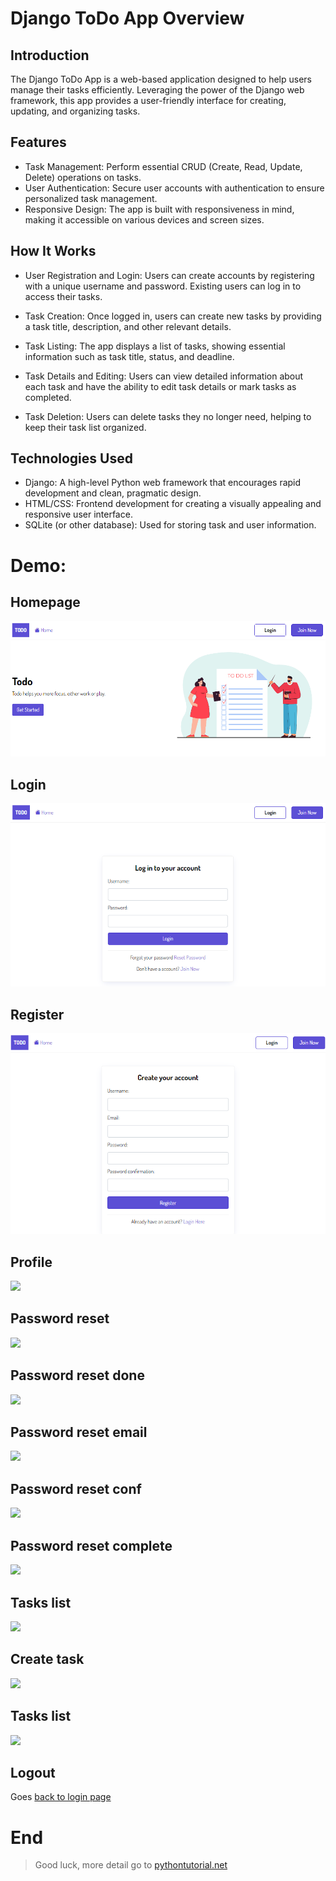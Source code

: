 # Django ToDo App Overview

## Introduction

The Django ToDo App is a web-based application designed to help users manage their tasks efficiently. Leveraging the power of the Django web framework, this app provides a user-friendly interface for creating, updating, and organizing tasks.

## Features

- Task Management: Perform essential CRUD (Create, Read, Update, Delete) operations on tasks.
- User Authentication: Secure user accounts with authentication to ensure personalized task management.
- Responsive Design: The app is built with responsiveness in mind, making it accessible on various devices and screen sizes.

## How It Works

- User Registration and Login: Users can create accounts by registering with a unique username and password. Existing users can log in to access their tasks.

- Task Creation: Once logged in, users can create new tasks by providing a task title, description, and other relevant details.

- Task Listing: The app displays a list of tasks, showing essential information such as task title, status, and deadline.

- Task Details and Editing: Users can view detailed information about each task and have the ability to edit task details or mark tasks as completed.

- Task Deletion: Users can delete tasks they no longer need, helping to keep their task list organized.

## Technologies Used

- Django: A high-level Python web framework that encourages rapid development and clean, pragmatic design.
- HTML/CSS: Frontend development for creating a visually appealing and responsive user interface.
- SQLite (or other database): Used for storing task and user information.

# Demo:

## Homepage
![image alt](https://github.com/Sahilkadolkar12/CRUD_Operation_Todo_list_APP/blob/main/home_page.png?raw=true)

## Login
![image alt](https://github.com/Sahilkadolkar12/CRUD_Operation_Todo_list_APP/blob/main/login.png?raw=true)

## Register
![image alt](https://github.com/Sahilkadolkar12/CRUD_Operation_Todo_list_APP/blob/main/register.png?raw=true)

## Profile

![](demo/profile.png)

## Password reset

![](demo/password_reset.png)

## Password reset done

![](demo/password_reset_done.png)

## Password reset email

![](demo/password_reset_email.jpg)

## Password reset conf

![](demo/password_reset_conf.png)

## Password reset complete

![](demo/password_reset_complete.png)

## Tasks list

![](demo/tasks.png)

## Create task

![](demo/create_task.png)

## Tasks list

![](demo/tasks_with_data.png)

## Logout

Goes [back to login page](#login)

# End

> Good luck, more detail go to [pythontutorial.net](https://www.pythontutorial.net/django-tutorial)
